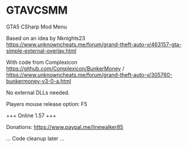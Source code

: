# GTAVCSMM
GTA5 CSharp Mod Menu

Based on an idea by Nknights23 https://www.unknowncheats.me/forum/grand-theft-auto-v/463157-gta-simple-external-overlay.html

With code from Complexicon https://github.com/Complexicon/BunkerMoney / https://www.unknowncheats.me/forum/grand-theft-auto-v/305760-bunkermoney-v3-0-a.html

No external DLLs needed.

Players mouse release option: F5

+++ Online 1.57 +++

Donations: https://www.paypal.me/linewalker85

... Code cleanup later ...
